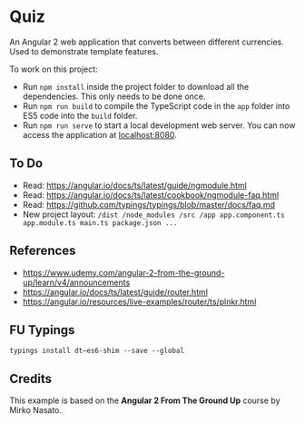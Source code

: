 # Quiz
An Angular 2 web application that converts between different currencies. Used to demonstrate template features.

To work on this project:

* Run `npm install` inside the project folder to download all the dependencies. This only needs to be done once.
* Run `npm run build` to compile the TypeScript code in the `app` folder into ES5 code into the `build` folder.
* Run `npm run serve` to start a local development web server. You can now access the application at [localhost:8080](http://localhost:8080/).

## To Do
- Read: https://angular.io/docs/ts/latest/guide/ngmodule.html
- Read: https://angular.io/docs/ts/latest/cookbook/ngmodule-faq.html
- Read: https://github.com/typings/typings/blob/master/docs/faq.md
- New project layout:
`
    /dist
    /node_modules
    /src
      /app
        app.component.ts
        app.module.ts
      main.ts
    package.json
    ...
`

## References
- https://www.udemy.com/angular-2-from-the-ground-up/learn/v4/announcements
- https://angular.io/docs/ts/latest/guide/router.html
- https://angular.io/resources/live-examples/router/ts/plnkr.html

## FU Typings
`typings install dt~es6-shim --save --global`

## Credits
This example is based on the **Angular 2 From The Ground Up** course by Mirko Nasato.
